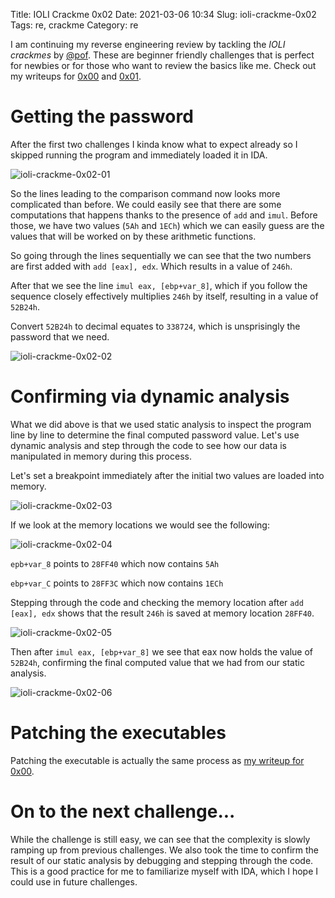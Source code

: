 Title: IOLI Crackme 0x02
Date: 2021-03-06 10:34
Slug: ioli-crackme-0x02
Tags: re, crackme
Category: re 

I am continuing my reverse engineering review by tackling the *IOLI crackmes* by [@pof](https://twitter.com/pof). These are beginner friendly challenges that is perfect for newbies or for those who want to review the basics like me. Check out my writeups for [0x00]({filename}/ioli-crackme-0x00.md) and [0x01]({filename}/ioli-crackme-0x01.md).

# Getting the password

After the first two challenges I kinda know what to expect already so I skipped running the program and immediately loaded it in IDA.

![ioli-crackme-0x02-01]({attach}/images/ioli-crackme-0x02-01.png)

So the lines leading to the comparison command now looks more complicated than before. We could easily see that there are some computations that happens thanks to the presence of `add` and `imul`. Before those, we have two values (`5Ah` and `1ECh`) which we can easily guess are the values that will be worked on by these arithmetic functions.

So going through the lines sequentially we can see that the two numbers are first added with `add [eax], edx`. Which results in a value of `246h`.

After that we see the line `imul eax, [ebp+var_8]`, which if you follow the sequence closely effectively multiplies `246h` by itself, resulting in a value of `52B24h`.

Convert `52B24h` to decimal equates to `338724`, which is unsprisingly the password that we need.

![ioli-crackme-0x02-02]({attach}/images/ioli-crackme-0x02-02.png)

# Confirming via dynamic analysis

What we did above is that we used static analysis to inspect the program line by line to determine the final computed password value. Let's use dynamic analysis and step through the code to see how our data is manipulated in memory during this process.

Let's set a breakpoint immediately after the initial two values are loaded into memory.

![ioli-crackme-0x02-03]({attach}/images/ioli-crackme-0x02-03.png)

If we look at the memory locations we would see the following:

![ioli-crackme-0x02-04]({attach}/images/ioli-crackme-0x02-04.png)

`epb+var_8` points to `28FF40` which now contains `5Ah`

`ebp+var_C` points to `28FF3C` which now contains `1ECh`

Stepping through the code and checking the memory location after `add [eax], edx` shows that the result `246h` is saved at memory location `28FF40`.

![ioli-crackme-0x02-05]({attach}/images/ioli-crackme-0x02-05.png)

Then after `imul eax, [ebp+var_8]` we see that eax now holds the value of `52B24h`, confirming the final computed value that we had from our static analysis.

![ioli-crackme-0x02-06]({attach}/images/ioli-crackme-0x02-06.png)

# Patching the executables

Patching the executable is actually the same process as [my writeup for 0x00]({filename}/ioli-crackme-0x00.md).

# On to the next challenge...
While the challenge is still easy, we can see that the complexity is slowly ramping up from previous challenges. We also took the time to confirm the result of our static analysis by debugging and stepping through the code. This is a good practice for me to familiarize myself with IDA, which I hope I could use in future challenges.


